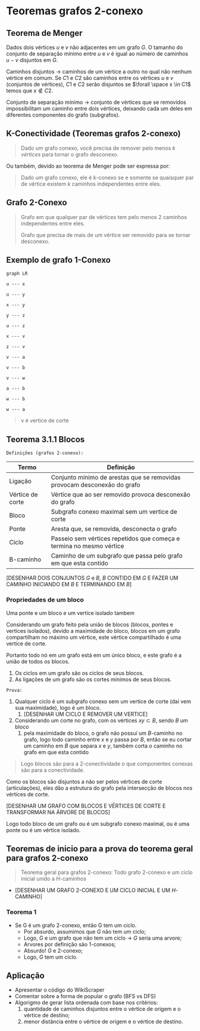 # Teoremas grafos 2-conexo

## Teorema de Menger

Dados dois vértices $u$ e $v$ não adjacentes em um grafo $G$. O tamanho do conjunto de separação mínimo entre $u$ e $v$ é igual ao número de caminhos $u-v$ disjuntos em $G$.

Caminhos disjuntos -> caminhos de um vértice a outro no qual não nenhum vértice em comum. Se $C1$ e $C2$ são caminhos entre os vértices $u$ e $v$ (conjuntos de vértices), $C1$ e $C2$ serão disjuntos se $\forall \space x \in C1$ temos que $x \notin C2$.

Conjunto de separação mínimo -> conjunto de vértices que se removidos impossibilitam um caminho entre dois vértices, deixando cada um deles em diferentes componentes do grafo (subgrafos).

## K-Conectividade (Teoremas grafos 2-conexo)

> Dado um grafo conexo, você precisa de remover pelo menos $k$ *vértices* para tornar o grafo desconexo.

Ou também, devido ao teorema de Menger pode ser expressa por:

> Dado um grafo conexo, ele é $k$-conexo se e somente se quaisquer par de vértice existem $k$ caminhos independentes entre eles.

## Grafo 2-Conexo

> Grafo em que qualquer par de vértices tem pelo menos 2 caminhos independentes entre eles.
>
> Grafo que precisa de mais de um vértice ser removido para se tornar desconexo.

## Exemplo de grafo 1-Conexo

```mermaid
graph LR

u --- x

u --- y

x --- y

y --- z

u --- z

x --- v

z --- v

v --- a

v --- b

v --- w

a --- b

w --- b

w --- a
```

> v é vertice de corte

## Teorema 3.1.1 Blocos

`Definições (grafos 2-conexo):`

| Termo            | Definição                                                                |
| ---------------- | ------------------------------------------------------------------------ |
| Ligação          | Conjunto mínimo de arestas que se removidas provocam desconexão do grafo |
| Vértice de corte | Vértice que ao ser removido provoca desconexão do grafo                  |
| Bloco            | Subgrafo conexo maximal sem um vertice de corte                          |
| Ponte            | Aresta que, se removida, desconecta o grafo                              |
| Ciclo            | Passeio sem vértices repetidos que começa e termina no mesmo vértice     |
| B-caminho        | Caminho de um subgrafo que passa pelo grafo em que esta contido          |

[DESENHAR DOIS CONJUNTOS $G$ e $B$, $B$ CONTIDO EM $G$ E FAZER UM CAMINHO INICIANDO EM $B$ E TERMINANDO EM $B$]

### Propriedades de um bloco

Uma ponte e um bloco e um vertice isolado tambem

Considerando um grafo feito pela união de blocos (blocos, pontes e vertices isolados), devido a maximidade do bloco, blocos em um grafo compartilham no máximo um vértice, este vértice compartilhado é uma vertice de corte.

Portanto todo nó em um grafo está em um único bloco, e este grafo é a união de todos os blocos.

1. Os ciclos em um grafo são os ciclos de seus blocos.
2. As ligações de um grafo são os cortes mínimos de seus blocos.

`Prova:`

1. Qualquer ciclo é um subgrafo conexo sem um vertice de corte (dai vem sua maximidade), logo é um bloco.
   1. [DESENHAR UM CICLO E REMOVER UM VERTICE]
2. Considerando um corte no grafo, com os vértices $xy \subset B$, sendo $B$ um bloco
   1. pela maximidade do bloco, o grafo não possuí um $B$-caminho no grafo, logo todo caminho entre $x$ e $y$ passa por $B$, então se eu cortar um caminho em $B$ que separa $x$ e $y$, também corta o caminho no grafo em que esta contido

> Logo blocos são para a 2-conectividade o que componentes conexas são para a conectividade.

Como os blocos são disjuntos a não ser pelos  vértices de corte (articulações), eles dão a estrutura do grafo pela intersecção de blocos nos vértices de corte.

[DESENHAR UM GRAFO COM BLOCOS E VÉRTICES DE CORTE E TRANSFORMAR NA ÁRVORE DE BLOCOS]

Logo todo bloco de um grafo ou é um subgrafo conexo maximal, ou é uma ponte ou é um vértice isolado.

## Teoremas de inicio para a prova do teorema geral para grafos 2-conexo

> Teorema geral para grafos 2-conexo: Todo grafo 2-conexo e um ciclo inicial unido a $H$-caminhos

- [DESENHAR UM GRAFO 2-CONEXO E UM CICLO INICIAL E UM $H$-CAMINHO]

### Teorema 1

- Se G é um grafo 2-conexo, então G tem um ciclo.
  - Por absurdo, assumimos que $G$ não tem um ciclo;
  - Logo, $G$ e um grafo que não tem um ciclo -> $G$ seria uma arvore;
  - Arvores por definição são 1-conexos;
  - Absurdo! $G$ e 2-conexo;
  - Logo, $G$ tem um ciclo.

## Aplicação

- Apresentar o código do WikiScraper
- Comentar sobre a forma de popular o grafo (BFS vs DFS)
- Algorigmo de gerar lista ordenada com base nos critérios:
  1. quantidade de caminhos disjuntos entre o vértice de origem e o vértice de destino;
  2. menor distância entre o vértice de origem e o vértice de destino.
